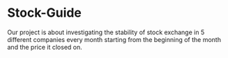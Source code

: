 # Stock-Guide
Our project is about investigating the stability of stock exchange in 5 different companies every month starting from the beginning of the month and the price it closed on.
